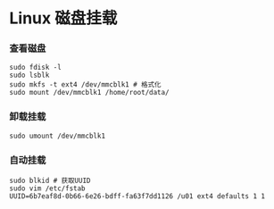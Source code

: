 # Linux 磁盘挂载

### 查看磁盘

```
sudo fdisk -l
sudo lsblk
sudo mkfs -t ext4 /dev/mmcblk1 # 格式化
sudo mount /dev/mmcblk1 /home/root/data/
```

### 卸载挂载
```
sudo umount /dev/mmcblk1
```

### 自动挂载
```
sudo blkid # 获取UUID
sudo vim /etc/fstab
UUID=6b7eaf8d-0b66-6e26-bdff-fa63f7dd1126 /u01 ext4 defaults 1 1
```

